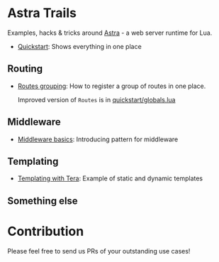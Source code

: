 # Astra Trails
Examples, hacks &amp; tricks around [Astra](https://github.com/ArkForgeLabs/Astra) - a web server runtime for Lua.

- [Quickstart](quickstart): Shows everything in one place

## Routing
- [Routes grouping](routes-grouping): How to register a group of routes in one place.

    Improved version of `Routes` is in [quickstart/globals.lua](quickstart/globals.lua)

## Middleware
- [Middleware basics](middleware-basic): Introducing pattern for middleware

## Templating
- [Templating with Tera](templating-tera): Example of static and dynamic templates

## Something else


# Contribution
Please feel free to send us PRs of your outstanding use cases!
